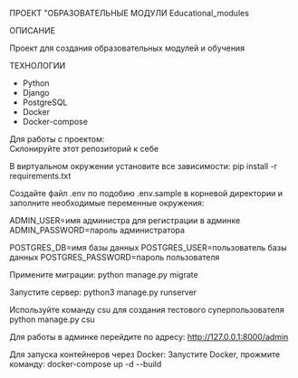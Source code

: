 ПРОЕКТ "ОБРАЗОВАТЕЛЬНЫЕ МОДУЛИ
        Educational_modules
        
ОПИСАНИЕ

Проект для создания образовательных модулей и обучения

ТЕХНОЛОГИИ
* Python
* Django
* PostgreSQL
* Docker
* Docker-compose

Для работы с проектом:   
Склонируйте этот репозиторий к себе

В виртуальном окружении установите все зависимости:
pip install -r requirements.txt

Создайте файл .env по подобию .env.sample в корневой директории и заполните необходимые переменные окружения:

ADMIN_USER=имя администра для регистрации в админке
ADMIN_PASSWORD=пароль администратора

POSTGRES_DB=имя базы данных
POSTGRES_USER=пользователь базы данных 
POSTGRES_PASSWORD=пароль пользователя

Примените миграции:
python manage.py migrate

Запустите сервер:
python3 manage.py runserver

Используйте команду csu для создания тестового суперпользователя
python manage.py csu

Для работы в админке перейдите по адресу: http://127.0.0.1:8000/admin

Для запуска контейнеров через Docker: Запустите Docker, прожмите команду:
docker-compose up -d --build
